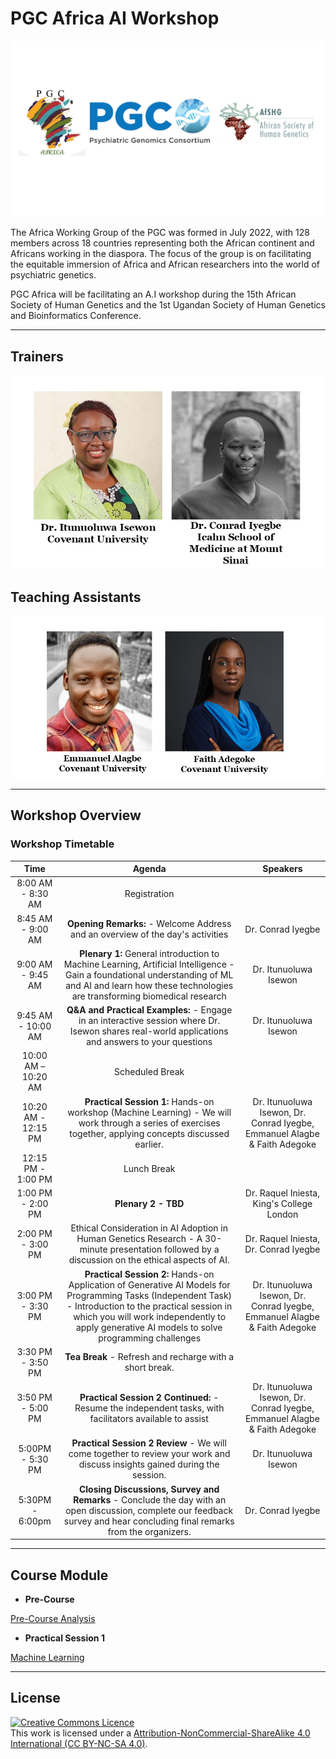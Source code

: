 # PGC Africa AI Workshop


<img src="Images/Logo collage.png" alt="Alt text" width="500">


The Africa Working Group of the PGC was formed in July 2022, with 128 members across 18 countries representing both the African continent and Africans working in the diaspora. The focus of the group is on facilitating the equitable immersion of Africa and African researchers into the world of psychiatric genetics.

PGC Africa will be facilitating an A.I workshop during the 15th African Society of Human Genetics and the 1st Ugandan Society of Human Genetics and Bioinformatics Conference.


******
## Trainers
<img src="Images/Trainers collage.png" alt="Alt text" width="500">

## Teaching Assistants
<img src="Images/Teaching Assts..png" alt="Alt text" width="500">

******
## Workshop Overview
### Workshop Timetable

|**Time**|**Agenda**|**Speakers**|
|:---:|:---:|:---:
8:00 AM - 8:30 AM| Registration| 
8:45 AM - 9:00 AM| **Opening Remarks:** - Welcome Address and an overview of the day's activities| Dr. Conrad Iyegbe|
9:00 AM - 9:45 AM|**Plenary 1:** General introduction to Machine Learning, Artificial Intelligence - Gain a foundational understanding of ML and AI and learn how these technologies are transforming biomedical research| Dr. Itunuoluwa Isewon|
9:45 AM - 10:00 AM| **Q&A and Practical Examples:** - Engage in an interactive session where Dr. Isewon shares real-world applications and answers to your questions| Dr. Itunuoluwa Isewon|
10:00 AM – 10:20 AM| Scheduled Break | |
10:20 AM - 12:15 PM| **Practical Session 1:** Hands-on workshop (Machine Learning) - We will work through a series of exercises together, applying concepts discussed earlier.| Dr. Itunuoluwa Isewon, Dr. Conrad Iyegbe, Emmanuel Alagbe & Faith Adegoke|
12:15 PM - 1:00 PM| Lunch Break |
1:00 PM - 2:00 PM|**Plenary 2 - TBD**|Dr. Raquel Iniesta, King's College London |
2:00 PM - 3:00 PM|Ethical Consideration in AI Adoption in Human Genetics Research - A 30-minute presentation followed by a discussion on the ethical aspects of AI. |Dr. Raquel Iniesta, Dr. Conrad Iyegbe|
3:00 PM - 3:30 PM| **Practical Session 2:** Hands-on Application of Generative AI Models for Programming Tasks (Independent Task) - Introduction to the practical session in which you will work independently to apply generative AI models to solve programming challenges|Dr. Itunuoluwa Isewon, Dr. Conrad Iyegbe, Emmanuel Alagbe & Faith Adegoke|
3:30 PM - 3:50 PM| **Tea Break** - Refresh and recharge with a short break.|
3:50 PM - 5:00 PM| **Practical Session 2 Continued:** - Resume the independent tasks, with facilitators available to assist |Dr. Itunuoluwa Isewon, Dr. Conrad Iyegbe, Emmanuel Alagbe & Faith Adegoke|
5:00PM - 5:30 PM| **Practical Session 2 Review** - We will come together to review your work and discuss insights gained during the session.| Dr. Itunuoluwa Isewon|
5:30PM - 6:00pm| **Closing Discussions, Survey and Remarks** - Conclude the day with an open discussion, complete our feedback survey and hear concluding final remarks from the organizers. | Dr. Conrad Iyegbe|


******
## Course Module
+ **Pre-Course**

[Pre-Course Analysis](modules/PreCourse.md)

+ **Practical Session 1**

[Machine Learning](modules/Practical_1.md)





******
## License
<a rel="license" href="http://creativecommons.org/licenses/by/4.0/"><img alt="Creative Commons Licence" style="border-width:0" src="https://i.creativecommons.org/l/by-nc-sa/4.0/88x31.png" /></a><br />This work is licensed under a <a rel="license" href="https://creativecommons.org/licenses/by-nc-sa/4.0/">Attribution-NonCommercial-ShareAlike 4.0 International (CC BY-NC-SA 4.0)</a>.
